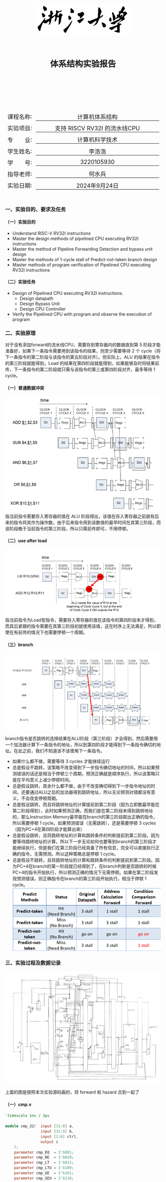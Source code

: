 <style>
    pre code { /*实现代码块自动换行*/
        white-space: pre-wrap !important;; /* CSS 3 */
        white-space: -moz-pre-wrap !important; /* Firefox */
        white-space: -pre-wrap !important; /* Opera <7 */
        white-space: -o-pre-wrap !important; /* Opera 7 */
        word-wrap: break-word !important; /* Internet Explorer 5.5+ */
    }
</style>

<div style="height: 100pt;">
</div>

<div style="style=display: block; margin-left: auto; margin-right: auto; width: 60%; height: auto;">
  <img src="logo.bmp">
  <br>
  <br>
</div>

<div style="height: 40pt;">
</div>

<div style="text-align:center;font-size:20pt;">
    <strong>体系结构实验报告</strong><br>
    <br>
</div>

<div style="height: 80pt;">
</div>

<div style="display: flex; align-items: center;justify-content: center;font-size:14pt;">
  <div style="display:flex; align-items: center; width: 70pt; background-color: rgba(255, 255, 255, 0);justify-content: center;">
课程名称<span style="margin-right: 7pt">:</span>
</div>
<div style="display:flex; align-items: center; width: 300pt; background-color: rgba(255, 255, 255, 0);justify-content: center;border-bottom: 1pt solid #000;">
计算机体系结构
</div>
</div>

<div style="height: 7pt;">
</div>

<div style="display: flex; align-items: center;justify-content: center;font-size:14pt;">
  <div style="display:flex; align-items: center; width: 70pt; background-color: rgba(255, 255, 255, 0);justify-content: center;">
实验项目<span style="margin-right: 7pt">:</span>
</div>
<div style="display:flex; align-items: center; width: 300pt; background-color: rgba(255, 255, 255, 0);justify-content: center;border-bottom: 1pt solid #000;">
支持 RISCV RV32I 的流水线CPU
</div>
</div>

<div style="height: 7pt;">
</div>

<div style="display: flex; align-items: center;justify-content: center;font-size:14pt;">
  <div style="display:flex; align-items: center; width: 70pt; background-color: rgba(255, 255, 255, 0);justify-content: center;">
专<span style="margin-left: 28pt;"></span>业<span style="margin-right: 7pt">:</span>
</div>
<div style="display:flex; align-items: center; width: 300pt; background-color: rgba(255, 255, 255, 0);justify-content: center;border-bottom: 1pt solid #000;">
计算机科学技术
</div>
</div>

<div style="height: 7pt;">
</div>

<div style="display: flex; align-items: center;justify-content: center;font-size:14pt;">
  <div style="display:flex; align-items: center; width: 70pt; background-color: rgba(255, 255, 255, 0);justify-content: center;">
学生姓名<span style="margin-right: 7pt;">:</span>
</div>
<div style="display:flex; align-items: center; width: 300pt; background-color: rgba(255, 255, 255, 0);justify-content: center;border-bottom: 1pt solid #000;">
李浩浩
</div>
</div>

<div style="height: 7pt;">
</div>


<div style="display: flex; align-items: center;justify-content: center;font-size:14pt;">
  <div style="display:flex; align-items: center; width: 70pt; background-color: rgba(255, 255, 255, 0);justify-content: center;">
学<span style="margin-left: 28pt;"></span>号<span style="margin-right: 7pt">:</span>
</div>
<div style="display:flex; align-items: center; width: 300pt; background-color: rgba(255, 255, 255, 0);justify-content: center;border-bottom: 1pt solid #000;">
3220105930
</div>
</div>

<div style="height: 7pt;">
</div>

<div style="display: flex; align-items: center;justify-content: center;font-size:14pt;">
  <div style="display:flex; align-items: center; width: 70pt; background-color: rgba(255, 255, 255, 0);justify-content: center;">
指导老师<span style="margin-right: 7pt">:</span>
</div>
<div style="display:flex; align-items: center; width: 300pt; background-color: rgba(255, 255, 255, 0);justify-content: center;border-bottom: 1pt solid #000;">
何水兵
</div>
</div>

<div style="height: 7pt;">
</div>

<div style="display: flex; align-items: center;justify-content: center;font-size:14pt;">
  <div style="display:flex; align-items: center; width: 70pt; background-color: rgba(255, 255, 255, 0);justify-content: center;">
实验日期<span style="margin-right: 7pt">:</span>
</div>
<div style="display:flex; align-items: center; width: 300pt; background-color: rgba(255, 255, 255, 0);justify-content: center;border-bottom: 1pt solid #000;">
2024年9月24日
</div>
</div>

<div style="height: 7pt;">
</div>

<div style="page-break-before: always;"></div>

<div style="height: 14pt;">
</div>

### 一、实验目的、要求及任务

#### （一）实验目的

- Understand  RISC-V RV32I instructions
- Master the design methods of pipelined CPU executing RV32I instructions
- Master the method of Pipeline Forwarding Detection and bypass unit design
- Master the methods of 1-cycle stall of Predict-not-taken branch design
- Master methods of program verification of Pipelined CPU executing RV32I instructions


#### （二）实验任务

- Design of Pipelined CPU executing RV32I instructions.
    - Design datapath
    - Design Bypass Unit
    - Design CPU Controller
- Verify the Pipelined CPU with program and observe the execution of program


### 二、实验原理

对于没有添加forward的流水线CPU，需要存到寄存器内的数据直到第 5 阶段才能准备好，如果下一条指令需要用到该指令的结果，则至少需要等待 2 个 cycle（将下一条指令的第二阶段与该指令的第五阶段对齐）。但实际上，ALU 的结果在指令的第三阶段就能得到，Load 的结果在第四阶段就能得到，如果能够及时将结果前传，下一条指令的第二阶段就只需与该指令的第三或第四阶段对齐，最多等待 1 cycle。

#### （一）普通数据冲突
![alt text](image-3.png)
指当前指令需要存入寄存器的值在 ALU 阶段得出，该值在存入寄存器之前就有后来的指令将其作为操作数。由于后来指令用到该数值的最早时间在其第三阶段，而该阶段晚于当前指令的第三阶段，所以只需前传即可，不用停顿。
#### （二）use after load
![alt text](image-2.png)
指当前指令为Load型指令，需要存入寄存器的值在该指令的第四阶段末才得到，而其后紧跟的指令需要在其第三阶段初就使用该值，这在时序上无法满足，所以即使在有前传的情况下也需要停顿一个周期。
#### （三）branch

![alt text](image-1.png)

branch指令是否跳转的选择结果在ALU阶段（第三阶段）才会得到，然后需要用一个加法器计算下一条指令的地址，所以到第四阶段才能得到下一条指令确切的地址。在此之前，我们不知道该不该使用下一条指令。

- 如果什么都不做，需要等待 3 cycles 才能继续运行
- 总是假设不跳转，该策略不改变得到下一步指令确切地址的时间，所以如果预测错误的话还是相当于停顿三个周期，预测正确就是顺序执行，所以该策略只是在平均意义上减少停顿时间。
- 总是假设跳转，其余什么都不做，由于不改变确切得到下一步指令地址的时间，还要通过ALU之后的加法器得到跳转地址，所以无论预测对错都没有意义，不会改变停顿周期。
- 总是假设跳转，而且将跳转地址的计算提前到第二阶段（因为立即数最早能在第二阶段得到），此时如果预测正确，而我们是在第二阶段末得到跳转地址的，那么Instruction Memory最早能在branch的第三阶段取出正确的指令，所以需要停顿 1 cycle。如果预测错误（无需跳转），还是需要停顿 3 cycles（因为PC+4在第四阶段才能算出来）
- 总是假设跳转，且将跳转地址的计算和跳转条件的判断提前到第二阶段。因为要等待跳转地址的计算，所以下一步无论如何也要等到branch的第三阶段才能继续执行，但是我们在第三阶段已经具备了所有信息，完全可以直接执行正确的指令，无需预测。所以这种策略总是停顿 1 cycle。
- 总是假设不跳转，且将跳转地址的计算和跳转条件的判断提前到第二阶段。因为PC+4在branch的第一阶段就已经得到了，在branch判断是否跳转的时候PC+4的指令开始执行，所以预测正确的情况下无需停顿。如果在第二阶段发现预测错误，则正确指令在branch的第三阶段开始执行，相当于停顿 1 cycle。
![alt text](image.png)
### 三、实验过程及数据记录

![alt text](image-4.png)

上面的图是按照本次实验源码画的，将 forward 和 hazard 合到一起了

#### （一）cmp.v
```verilog
`timescale 1ns / 1ps

module cmp_32(  input [31:0] a,
                input [31:0] b,
                input [2:0] ctrl,
                output c
    );
    parameter cmp_EQ  = 3'b001;
    parameter cmp_NE  = 3'b010;
    parameter cmp_LT  = 3'b011;
    parameter cmp_LTU = 3'b100;
    parameter cmp_GE  = 3'b101;
    parameter cmp_GEU = 3'b110;

    wire res_EQ  = a == b;
    wire res_NE  = ~res_EQ;
    wire res_LT  = (a[31] & ~b[31]) || (~(a[31] ^ b[31]) && a < b);
    wire res_LTU = a < b;
    wire res_GE  = ~res_LT;
    wire res_GEU = ~res_LTU;

    wire EQ  = ctrl == cmp_EQ ; 
    wire NE  = ctrl == cmp_NE ; 
    wire LT  = ctrl == cmp_LT ; 
    wire LTU = ctrl == cmp_LTU;
    wire GE  = ctrl == cmp_GE ; 
    wire GEU = ctrl == cmp_GEU;

    assign c = (EQ ? res_EQ  : (NE ? res_NE  : (LT ? res_LT  : (LTU? res_LTU : (GE ? res_GE  : (GEU? res_GEU : 1'b0)))))); //to fill sth. in ()

endmodule
```

#### （二）CtrlUnit.v
```verilog
`timescale 1ns / 1ps


module CtrlUnit(
    input[31:0] inst,
    input cmp_res,
    output Branch, ALUSrc_A, ALUSrc_B, DatatoReg, RegWrite, mem_w,
        MIO, rs1use, rs2use,
    output [1:0] hazard_optype,
    output [2:0] ImmSel, cmp_ctrl,
    output [3:0] ALUControl,
    output JALR
);

    wire[6:0] funct7 = inst[31:25];
    wire[2:0] funct3 = inst[14:12];
    wire[6:0] opcode = inst[6:0];

    wire Rop = opcode == 7'b0110011;
    wire Iop = opcode == 7'b0010011;
    wire Bop = opcode == 7'b1100011;
    wire Lop = opcode == 7'b0000011;
    wire Sop = opcode == 7'b0100011;

    wire funct7_0  = funct7 == 7'h0;
    wire funct7_32 = funct7 == 7'h20;

    wire funct3_0 = funct3 == 3'h0;
    wire funct3_1 = funct3 == 3'h1;
    wire funct3_2 = funct3 == 3'h2;
    wire funct3_3 = funct3 == 3'h3;
    wire funct3_4 = funct3 == 3'h4;
    wire funct3_5 = funct3 == 3'h5;
    wire funct3_6 = funct3 == 3'h6;
    wire funct3_7 = funct3 == 3'h7;

    wire ADD  = Rop & funct3_0 & funct7_0;
    wire SUB  = Rop & funct3_0 & funct7_32;
    wire SLL  = Rop & funct3_1 & funct7_0;
    wire SLT  = Rop & funct3_2 & funct7_0;
    wire SLTU = Rop & funct3_3 & funct7_0;
    wire XOR  = Rop & funct3_4 & funct7_0;
    wire SRL  = Rop & funct3_5 & funct7_0;
    wire SRA  = Rop & funct3_5 & funct7_32;
    wire OR   = Rop & funct3_6 & funct7_0;
    wire AND  = Rop & funct3_7 & funct7_0;

    wire ADDI  = Iop & funct3_0;	
    wire SLTI  = Iop & funct3_2;
    wire SLTIU = Iop & funct3_3;
    wire XORI  = Iop & funct3_4;
    wire ORI   = Iop & funct3_6;
    wire ANDI  = Iop & funct3_7;
    wire SLLI  = Iop & funct3_1 & funct7_0;
    wire SRLI  = Iop & funct3_5 & funct7_0;
    wire SRAI  = Iop & funct3_5 & funct7_32;

    wire BEQ = Bop & funct3_0;                            //to fill sth. in 
    wire BNE = Bop & funct3_1;                            //to fill sth. in 
    wire BLT = Bop & funct3_4;                            //to fill sth. in 
    wire BGE = Bop & funct3_5;                            //to fill sth. in 
    wire BLTU = Bop & funct3_6;                           //to fill sth. in 
    wire BGEU = Bop & funct3_7;                           //to fill sth. in 

    wire LB =  Lop & funct3_0;                            //to fill sth. in 
    wire LH =  Lop & funct3_1;                            //to fill sth. in 
    wire LW =  Lop & funct3_2;                            //to fill sth. in 
    wire LBU = Lop & funct3_4;                            //to fill sth. in 
    wire LHU = Lop & funct3_5;                            //to fill sth. in 

    wire SB = Sop & funct3_0;                             //to fill sth. in 
    wire SH = Sop & funct3_1;                             //to fill sth. in 
    wire SW = Sop & funct3_2;                             //to fill sth. in 

    wire LUI   = opcode == 7'b0110111;                          //to fill sth. in 
    wire AUIPC = opcode == 7'b0010111;                          //to fill sth. in 

    wire JAL  = opcode == 7'b1101111;                           //to fill sth. in 
    assign JALR = opcode == 7'b1100111;                        //to fill sth. in 

    wire R_valid = AND | OR | ADD | XOR | SLL | SRL | SRA | SUB | SLT | SLTU;
    wire I_valid = ANDI | ORI | ADDI | XORI | SLLI | SRLI | SRAI | SLTI | SLTIU;
    wire B_valid = BEQ | BNE | BLT | BGE | BLTU | BGEU;
    wire L_valid = LW | LH | LB | LHU | LBU;
    wire S_valid = SW | SH | SB;


    assign Branch = (B_valid & cmp_res) | JAL | JALR;                       //to fill sth. in 

    parameter Imm_type_I = 3'b001;
    parameter Imm_type_B = 3'b010;
    parameter Imm_type_J = 3'b011;
    parameter Imm_type_S = 3'b100;
    parameter Imm_type_U = 3'b101;
    assign ImmSel = {3{I_valid | JALR | L_valid}} & Imm_type_I |
                    {3{B_valid}}                  & Imm_type_B |
                    {3{JAL}}                      & Imm_type_J |
                    {3{S_valid}}                  & Imm_type_S |
                    {3{LUI | AUIPC}}              & Imm_type_U ;


    assign cmp_ctrl = {3{BEQ}}  & 3'b001 |                         //to fill sth. in 
                      {3{BNE}}  & 3'b010 |
                      {3{BLT}}  & 3'b011 |
                      {3{BGE}}  & 3'b101 |
                      {3{BLTU}} & 3'b100 |
                      {3{BGEU}} & 3'b110 ;

    assign ALUSrc_A = JAL | JALR | AUIPC;                         //to fill sth. in // active when pc is used as rs1

    assign ALUSrc_B = ~(R_valid | B_valid | JAL | JALR);                         //to fill sth. in // active when immediate is used as rs2

    parameter ALU_ADD  = 4'b0001;
    parameter ALU_SUB  = 4'b0010;
    parameter ALU_AND  = 4'b0011;
    parameter ALU_OR   = 4'b0100;
    parameter ALU_XOR  = 4'b0101;
    parameter ALU_SLL  = 4'b0110;
    parameter ALU_SRL  = 4'b0111;
    parameter ALU_SLT  = 4'b1000;
    parameter ALU_SLTU = 4'b1001;
    parameter ALU_SRA  = 4'b1010;
    parameter ALU_Ap4  = 4'b1011;
    parameter ALU_Bout = 4'b1100;
    assign ALUControl = {4{ADD | ADDI | L_valid | S_valid | AUIPC}} & ALU_ADD  |
                        {4{SUB}}                                    & ALU_SUB  |
                        {4{AND | ANDI}}                             & ALU_AND  |
                        {4{OR | ORI}}                               & ALU_OR   |
                        {4{XOR | XORI}}                             & ALU_XOR  |
                        {4{SLL | SLLI}}                             & ALU_SLL  |
                        {4{SRL | SRLI}}                             & ALU_SRL  |
                        {4{SLT | SLTI}}                             & ALU_SLT  |
                        {4{SLTU | SLTIU}}                           & ALU_SLTU |
                        {4{SRA | SRAI}}                             & ALU_SRA  |
                        {4{JAL | JALR}}                             & ALU_Ap4  |
                        {4{LUI}}                                    & ALU_Bout ;

    assign DatatoReg = L_valid;

    assign RegWrite = R_valid | I_valid | JAL | JALR | L_valid | LUI | AUIPC;

    assign mem_w = S_valid;

    assign MIO = L_valid | S_valid;

    assign rs1use = ~(LUI|AUIPC|JAL);                      //to fill sth. in 

    assign rs2use = Rop|Sop|Bop;                        //to fill sth. in 

    localparam hazard_optype_ALU = 2'b01;               //current operation uses ALU
    localparam hazard_optype_LOAD = 2'b10;              //current operation loads data from memory
    localparam hazard_optype_STORE = 2'b11;             //current operation stores data to memory

    assign hazard_optype = {2{R_valid | I_valid | LUI | AUIPC | JAL | JALR}} & hazard_optype_ALU  |
                           {2{L_valid}}                                      & hazard_optype_LOAD |
                           {2{S_valid}}                                      & hazard_optype_STORE;                  //to fill sth. in 

endmodule
```

#### （三）HazardDetectionUnit.v

```verilog
`timescale 1ps/1ps

module HazardDetectionUnit(
    input clk,
    input Branch_ID, rs1use_ID, rs2use_ID,
    input[1:0] hazard_optype_ID,
    input[4:0] rd_EXE, rd_MEM, rs1_ID, rs2_ID, rs2_EXE,
    output PC_EN_IF, reg_FD_EN, reg_FD_stall, reg_FD_flush,
        reg_DE_EN, reg_DE_flush, reg_EM_EN, reg_EM_flush, reg_MW_EN,
    output forward_ctrl_ls,
    output[1:0] forward_ctrl_A, forward_ctrl_B
);
    //according to the diagram, design the Hazard Detection Unit

    //activate registers
    assign reg_FD_EN = 1'b1;
    assign reg_DE_EN = 1'b1;
    assign reg_EM_EN = 1'b1;
    assign reg_MW_EN = 1'b1;

    //hazard operation type transfer
    reg[1:0] hazard_optype_EXE, hazard_optype_MEM;
    always@(posedge clk)begin
        hazard_optype_MEM <= hazard_optype_EXE;
        hazard_optype_EXE <= hazard_optype_ID & {2{~reg_DE_flush}};     //there is no data hazard in EXE stage if DE flush is active
    end

    //forward and stall control logic
    localparam hazard_optype_ALU   = 2'b01;
    localparam hazard_optype_LOAD  = 2'b10;
    localparam hazard_optype_STORE = 2'b11;

    wire rs1_stall = rs1use_ID && rs1_ID && (rs1_ID == rd_EXE) && (hazard_optype_EXE == hazard_optype_LOAD);//rs2 of store instruction is only used in MEM stage, but rs1 is used in EXE stage
    wire rs2_stall = rs2use_ID && rs2_ID && (rs2_ID == rd_EXE) && (hazard_optype_EXE == hazard_optype_LOAD) && (hazard_optype_ID != hazard_optype_STORE);

    wire rs1_forward_from_EXE = rs1use_ID && rs1_ID && (rs1_ID == rd_EXE) && (hazard_optype_EXE == hazard_optype_ALU);
    wire rs2_forward_from_EXE = rs2use_ID && rs2_ID && (rs2_ID == rd_EXE) && (hazard_optype_EXE == hazard_optype_ALU);

    wire rs1_forward_from_MEM_ALU = (~rs1_forward_from_EXE) && rs1use_ID && rs1_ID && (rs1_ID == rd_MEM) && (hazard_optype_MEM == hazard_optype_ALU);// if EXE stage is not hazardous, then rs1 can be forwarded from MEM stage
    wire rs2_forward_from_MEM_ALU = (~rs2_forward_from_EXE) && rs2use_ID && rs2_ID && (rs2_ID == rd_MEM) && (hazard_optype_MEM == hazard_optype_ALU);

    wire rs1_forward_from_MEM_LOAD = rs1use_ID && rs1_ID && (rs1_ID == rd_MEM) && (hazard_optype_MEM == hazard_optype_LOAD);// forward loaded data from MEM stage to ID stage
    wire rs2_forward_from_MEM_LOAD = rs2use_ID && rs2_ID && (rs2_ID == rd_MEM) && (hazard_optype_MEM == hazard_optype_LOAD);

    wire rs2_EXE_forward_from_MEM = rs2_EXE && (rs2_EXE == rd_MEM) && (hazard_optype_MEM == hazard_optype_LOAD) && (hazard_optype_EXE == hazard_optype_STORE);

    wire stall = rs1_stall | rs2_stall;

    assign PC_EN_IF = ~stall;
    assign reg_FD_stall = stall;
    assign reg_FD_flush = Branch_ID;
    assign reg_DE_flush = stall;

    assign forward_ctrl_A = {2{rs1_forward_from_EXE}}      & 2'b01 |
                            {2{rs1_forward_from_MEM_ALU}}  & 2'b10 |
                            {2{rs1_forward_from_MEM_LOAD}} & 2'b11 ;
    assign forward_ctrl_B = {2{rs2_forward_from_EXE}}      & 2'b01 |
                            {2{rs2_forward_from_MEM_ALU}}  & 2'b10 |
                            {2{rs2_forward_from_MEM_LOAD}} & 2'b11 ;
    assign forward_ctrl_ls = rs2_EXE_forward_from_MEM;

endmodule
```

#### （四）RV32core.v

按照前面的结构图连线即可。

### 四、实验结果分析

#### （一）仿真
![alt text](image-5.png)
![alt text](image-6.png)
![alt text](image-7.png)
![alt text](image-8.png)
![alt text](image-9.png)
![alt text](image-10.png)
与ppt上的图片一模一样

#### （二）上板
![alt text](e198b1a4e7c84200d5a7c4c31c7bcea.jpg)
![alt text](a5bae584bbe0761bb319c496e26ad0d.jpg)
![alt text](05b3ebe9ca29d2f5e87bb75d5bc70a7.jpg)
![alt text](4cc09aa19b82f92b9afb5676138c9ed.jpg)
![alt text](abfb8d02512ac3965d12652bb681553.jpg)